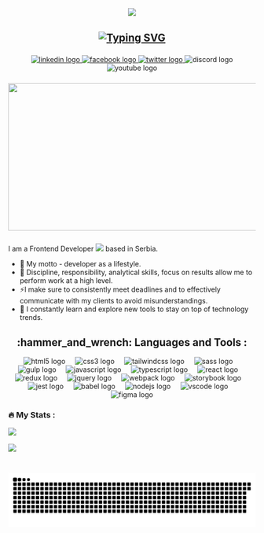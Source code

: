<div align="center">
  <img height="200" src="https://i.giphy.com/media/v1.Y2lkPTc5MGI3NjExdzI5bWprOTk2Nmw2azlmaGh1N3N3cmk5OHVwbGlrbDdyYXJ2cnBibSZlcD12MV9pbnRlcm5hbF9naWZfYnlfaWQmY3Q9Zw/bGgsc5mWoryfgKBx1u/giphy.gif"  />
</div>

###

<h2 align="center"><a href="https://git.io/typing-svg"><img src="https://readme-typing-svg.herokuapp.com?font=Fira+Code&pause=1000&center=true&width=418&lines=Hi+%F0%9F%91%8B!+My+name+is+Dmitri" alt="Typing SVG" /></a></h2>

###

<div align="center">
  <a href="https://www.linkedin.com/in/dmitri-khudorenko-046a3126b/" target="_blank">
    <img src="https://img.shields.io/static/v1?message=LinkedIn&logo=linkedin&label=&color=0077B5&logoColor=white&labelColor=&style=for-the-badge" height="35" alt="linkedin logo"  />
  </a>
  <a href="https://www.facebook.com/people/Dmitri-Khudorenko/pfbid0n9FiGzwacqcun6KWUu125wXBDsPcRZvoZkXjZJBTBKBZ4odBaYWHsFiDrn7iTPmjl/" target="_blank">
    <img src="https://img.shields.io/static/v1?message=Facebook&logo=facebook&label=&color=1877F2&logoColor=white&labelColor=&style=for-the-badge" height="35" alt="facebook logo"  />
  </a>
  <a href="https://x.com/i/flow/login?redirect_after_login=%2FDKhudorenko" target="_blank">
    <img src="https://img.shields.io/static/v1?message=Twitter&logo=twitter&label=&color=1DA1F2&logoColor=white&labelColor=&style=for-the-badge" height="35" alt="twitter logo"  />
  </a>
  <img src="https://img.shields.io/static/v1?message=Discord&logo=discord&label=&color=7289DA&logoColor=white&labelColor=&style=for-the-badge" height="35" alt="discord logo"  />
  <img src="https://img.shields.io/static/v1?message=Youtube&logo=youtube&label=&color=FF0000&logoColor=white&labelColor=&style=for-the-badge" height="35" alt="youtube logo"  />
</div>

###

<div align="center">
  <img src="https://media.giphy.com/media/dWesBcTLavkZuG35MI/giphy.gif" width="600" height="300"/>
</div>

###

I am a Frontend Developer <img src="https://media.giphy.com/media/WUlplcMpOCEmTGBtBW/giphy.gif" width="30"> based in Serbia.

- :telescope: My motto - developer as a lifestyle.
- :muscle: Discipline, responsibility, analytical skills, focus on results allow me to perform work at a high level.
- :zap:I make sure to consistently meet deadlines and to effectively communicate with my clients to avoid misunderstandings.
- :seedling: I constantly learn and explore new tools to stay on top of technology trends.

###
<h2 align="center">:hammer_and_wrench: Languages and Tools :</h2>

<div align="center">
  <img src="https://cdn.jsdelivr.net/gh/devicons/devicon/icons/html5/html5-original.svg" height="30" alt="html5 logo"  />
  <img width="12" />
  <img src="https://cdn.jsdelivr.net/gh/devicons/devicon/icons/css3/css3-original.svg" height="30" alt="css3 logo"  />
  <img width="12" />
  <img src="https://www.svgrepo.com/show/374118/tailwind.svg" height="30" alt="tailwindcss logo"  />
  <img width="12" />
  <img src="https://cdn.jsdelivr.net/gh/devicons/devicon/icons/sass/sass-original.svg" height="30" alt="sass logo"  />
  <img width="12" />
  <img src="https://cdn.jsdelivr.net/gh/devicons/devicon/icons/gulp/gulp-plain.svg" height="30" alt="gulp logo"  />
  <img width="12" />
  <img src="https://cdn.jsdelivr.net/gh/devicons/devicon/icons/javascript/javascript-original.svg" height="30" alt="javascript logo"  />
  <img width="12" />
  <img src="https://cdn.jsdelivr.net/gh/devicons/devicon/icons/typescript/typescript-original.svg" height="30" alt="typescript logo"  />
  <img width="12" />
  <img src="https://cdn.jsdelivr.net/gh/devicons/devicon/icons/react/react-original.svg" height="30" alt="react logo"  />
  <img width="12" />
  <img src="https://cdn.jsdelivr.net/gh/devicons/devicon/icons/redux/redux-original.svg" height="30" alt="redux logo"  />
  <img width="12" />
  <img src="https://cdn.jsdelivr.net/gh/devicons/devicon/icons/jquery/jquery-original.svg" height="30" alt="jquery logo"  />
  <img width="12" />
  <img src="https://cdn.jsdelivr.net/gh/devicons/devicon/icons/webpack/webpack-original.svg" height="30" alt="webpack logo"  />
  <img width="12" />
  <img src="https://cdn.jsdelivr.net/gh/devicons/devicon/icons/storybook/storybook-original.svg" height="30" alt="storybook logo"  />
  <img width="12" />
  <img src="https://cdn.jsdelivr.net/gh/devicons/devicon/icons/jest/jest-plain.svg" height="30" alt="jest logo"  />
  <img width="12" />
  <img src="https://cdn.jsdelivr.net/gh/devicons/devicon/icons/babel/babel-original.svg" height="30" alt="babel logo"  />
  <img width="12" />
  <img src="https://cdn.jsdelivr.net/gh/devicons/devicon/icons/nodejs/nodejs-original.svg" height="30" alt="nodejs logo"  />
  <img width="12" />
  <img src="https://cdn.jsdelivr.net/gh/devicons/devicon/icons/vscode/vscode-original.svg" height="30" alt="vscode logo"  />
  <img width="12" />
  <img src="https://cdn.jsdelivr.net/gh/devicons/devicon/icons/figma/figma-original.svg" height="30" alt="figma logo"  />
</div>

### :fire: My Stats :

![](https://github-profile-summary-cards.vercel.app/api/cards/profile-details?username=Markezon&theme=solarized_dark)

![](https://github-profile-summary-cards.vercel.app/api/cards/most-commit-language?username=Markezon&theme=solarized_dark)

###

<br clear="both">

<img src="https://raw.githubusercontent.com/Markezon/Markezon/output/snake.svg" alt="Snake animation" />

###
